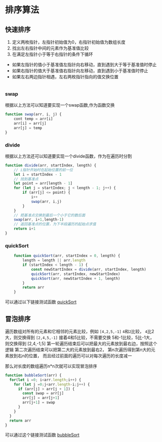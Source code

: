 # 排序算法

## 快速排序
1. 定义两枚指针，左指针初始值为0，右指针初始值为数组长度
2. 找出左右指针中间的元素作为基准值比较
3. 在满足左指针小于等于右指针的条件下循环
  - 如果左指针的值小于基准值左指针向右移动，直到遇到大于等于基准值时停止
  - 如果右指针的值大于基准值右指针向左移动，直到遇到小于基准值时停止
  - 如果左右两边指针相遇，左右两枚指针指向的值交换位置

```javaScript
```

### swap
根据以上方法可以知道要实现一个swap函数,作为函数交换
```javascript
function swap(arr, i, j) {
    cont temp = arr[i]
    arr[i] = arr[j]
    arr[j] = temp
}
```

### divide
根据以上方法还可以知道要实现一个divide函数，作为在遍历时分割
```javascript
function divide(arr, startIndex, length) {
    // i指针开始时在起始位置的前一位
    let i = startIndex - 1
    // 找到基准点
    let point = arr[length - 1]
    for (let j = startIndex; j < length - 1; j++) {
        if (arr[j] <= point) {
            i++
            swap(arr, i,j)
        }
    }
    // 把基准点交换到最后一个小于它的数后面
    swap(arr, i+1,length-1)
    // 返回基准点的位置，为下半段遍历的起始点求值
    return i+1
}
```
### quickSort
```javascript
    function quickSort(arr, startIndex = 0, length) {
        length = length || arr.length
        if (startIndex < length - 1) {
            const newStartIndex = divide(arr, startIndex, length)
            quickSort(arr, startIndex, newStartIndex)
            quickSort(arr, newStartIndex + 1, length)
        }
        return arr
    }
```

可以通过以下链接测试函数
[quickSort](https://bigfrontend.dev/zh/problem/implement-Quick-Sort)

## 冒泡排序
遍历数组对所有的元素和它相邻的元素比较，例如
`[4,2,5,-1]` `4`和`2`比较， `4`比2大，则交换得到 `[2,4,5,-1]`
接着4和5比较，不需要交换
5和-1比较，5比-1大，则交换得到 [2,4,-1,5]
第一轮遍历结束后可以把最大的元素放到最右边，按照这个逻辑
第二次遍历结束可以把第二大的元素放到最右2，
第n次遍历得到第n大的元素放到右n的位置，
而且经过前面的遍历可以对每次遍历的长度减一

那么对长度的数组遍历n*n次就可以实现冒泡排序
```javascript
function bubbleSort(arr) {
  for(let i =0; i<arr.length;i++) {
    for (let j =0;j<arr.length-i;j++) {
      if (arr[j] > arr[j + 1]) {
        const swap = arr[j]
        arr[j] = arr[j+1]
        arr[j+1] = swap
      }
    }
  }
  return arr
}
```
可以通过这个链接测试函数
[bubbleSort](https://bigfrontend.dev/zh/problem/implement-Bubble-Sort)